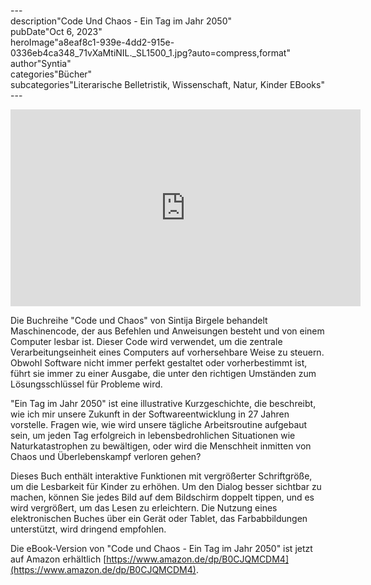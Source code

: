 \---  
description"Code Und Chaos - Ein Tag im Jahr 2050"   
pubDate"Oct 6, 2023"   
heroImage"a8eaf8c1-939e-4dd2-915e-0336eb4ca348_71vXaMtiNIL._SL1500_1.jpg?auto=compress,format"   
author"Syntia"   
categories"Bücher"   
subcategories"Literarische Belletristik, Wissenschaft, Natur, Kinder EBooks"   
\---  

<iframe width="560" height="315" src="https://www.youtube.com/embed/7M2ku1aAzHY?si=NYv50Ew-rJLZn2eY" title="YouTube video player" frameborder="0" allow="accelerometer; autoplay; clipboard-write; encrypted-media; gyroscope; picture-in-picture; web-share" allowfullscreen></iframe>

Die Buchreihe "Code und Chaos" von Sintija Birgele behandelt Maschinencode, der aus Befehlen und Anweisungen besteht und von einem Computer lesbar ist. Dieser Code wird verwendet, um die zentrale Verarbeitungseinheit eines Computers auf vorhersehbare Weise zu steuern. Obwohl Software nicht immer perfekt gestaltet oder vorherbestimmt ist, führt sie immer zu einer Ausgabe, die unter den richtigen Umständen zum Lösungsschlüssel für Probleme wird.

"Ein Tag im Jahr 2050" ist eine illustrative Kurzgeschichte, die beschreibt, wie ich mir unsere Zukunft in der Softwareentwicklung in 27 Jahren vorstelle. Fragen wie, wie wird unsere tägliche Arbeitsroutine aufgebaut sein, um jeden Tag erfolgreich in lebensbedrohlichen Situationen wie Naturkatastrophen zu bewältigen, oder wird die Menschheit inmitten von Chaos und Überlebenskampf verloren gehen?

Dieses Buch enthält interaktive Funktionen mit vergrößerter Schriftgröße, um die Lesbarkeit für Kinder zu erhöhen. Um den Dialog besser sichtbar zu machen, können Sie jedes Bild auf dem Bildschirm doppelt tippen, und es wird vergrößert, um das Lesen zu erleichtern. Die Nutzung eines elektronischen Buches über ein Gerät oder Tablet, das Farbabbildungen unterstützt, wird dringend empfohlen.

Die eBook-Version von "Code und Chaos - Ein Tag im Jahr 2050" ist jetzt auf Amazon erhältlich [https://www.amazon.de/dp/B0CJQMCDM4](https://www.amazon.de/dp/B0CJQMCDM4).